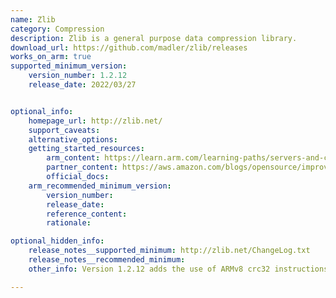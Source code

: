 ```yaml
---
name: Zlib
category: Compression
description: Zlib is a general purpose data compression library.
download_url: https://github.com/madler/zlib/releases
works_on_arm: true
supported_minimum_version:
    version_number: 1.2.12
    release_date: 2022/03/27


optional_info:
    homepage_url: http://zlib.net/
    support_caveats:
    alternative_options:
    getting_started_resources:
        arm_content: https://learn.arm.com/learning-paths/servers-and-cloud-computing/zlib
        partner_content: https://aws.amazon.com/blogs/opensource/improving-zlib-cloudflare-and-comparing-performance-with-other-zlib-forks
        official_docs:
    arm_recommended_minimum_version:
        version_number:
        release_date:
        reference_content:
        rationale:

optional_hidden_info:
    release_notes__supported_minimum: http://zlib.net/ChangeLog.txt
    release_notes__recommended_minimum:
    other_info: Version 1.2.12 adds the use of ARMv8 crc32 instructions when requested, and uses ARM crc32 instructions if the ARM architecture has them.

---
```


